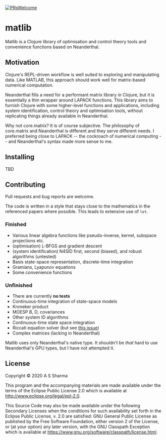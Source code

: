 [![PRsWelcome](https://img.shields.io/badge/PRs-welcome-brightgreen.svg?style=flat-square)](http://makeapullrequest.com)

# matlib

Matlib is a Clojure library of optimisation and control theory tools and
convenience functions based on Neanderthal.

## Motivation

Clojure's REPL-driven workflow is well suited to exploring and manipulating data.
Like MATLAB, this approach should work well for matrix-based numerical computation.

Neanderthal fills a need for a performant matrix library in Clojure, but it is
essentially a thin wrapper around LAPACK functions. This library aims to
furnish Clojure with some higher-level functions and applications, including
system identification, control theory and optimisation tools, without replicating
things already available in Neanderthal.

Why not core.matrix? It is of course subjective. The philosophy of core.matrix
and Neanderthal is different and they serve different needs. I preferred being
close to LAPACK -- the cockroach of numerical computing -- and Neanderthal's
syntax made more sense to me.


## Installing

TBD


## Contributing

Pull requests and bug reports are welcome. 

The code is written in a style that stays close to the mathematics in the
referenced papers where possible. This leads to extensive use of `let`.


### Finished

- Various linear algebra functions like pseudo-inverse, kernel, subspace projections etc.
- (optimisation) L-BFGS and gradient descent
- (system identification) N4SID first, second (biased), and robust algorithms (untested)
- Basis state-space representation, discrete-time integration
- Gramians, Lyapunov equations
- Some convenience functions


### Unfinished

- There are currently **no tests**
- Continuous-time integration of state-space models
- Kroneker product
- MOESP B, D, covariances
- Other system ID algorithms
- Continuous-time state space integration
- Riccati equation solver (but see [this issue](https://github.com/uncomplicate/neanderthal/issues/93))
- Complex matrices (lacking in Neanderthal)

Matlib uses only Neanderthal's native type. It shouldn't be *that* hard to use
Neanderthal's GPU types, but I have not attempted it.


## License

Copyright © 2020 A S Sharma

This program and the accompanying materials are made available under the
terms of the Eclipse Public License 2.0 which is available at
http://www.eclipse.org/legal/epl-2.0.

This Source Code may also be made available under the following Secondary
Licenses when the conditions for such availability set forth in the Eclipse
Public License, v. 2.0 are satisfied: GNU General Public License as published by
the Free Software Foundation, either version 2 of the License, or (at your
option) any later version, with the GNU Classpath Exception which is available
at https://www.gnu.org/software/classpath/license.html.
